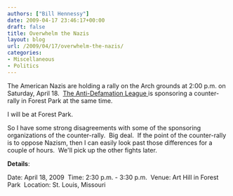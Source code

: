 ```yaml
---
authors: ["Bill Hennessy"]
date: 2009-04-17 23:46:17+00:00
draft: false
title: Overwhelm the Nazis
layout: blog
url: /2009/04/17/overwhelm-the-nazis/
categories:
- Miscellaneous
- Politics
---
```


The American Nazis are holding a rally on the Arch grounds at 2:00 p.m. on Saturday, April 18.  [The Anti-Defamation League ](https://regions.adl.org/missouri/events/rally-for-respect.html)is sponsoring a counter-rally in Forest Park at the same time.

I will be at Forest Park.

So I have some strong disagreements with some of the sponsoring organizations of the counter-rally.  Big deal.  If the point of the counter-rally is to oppose Nazism, then I can easily look past those differences for a couple of hours.  We'll pick up the other fights later.

**Details**:

Date: April 18, 2009 
Time: 2:30 p.m. - 3:30 p.m. 
Venue: Art Hill in Forest Park 
Location: St. Louis, Missouri

